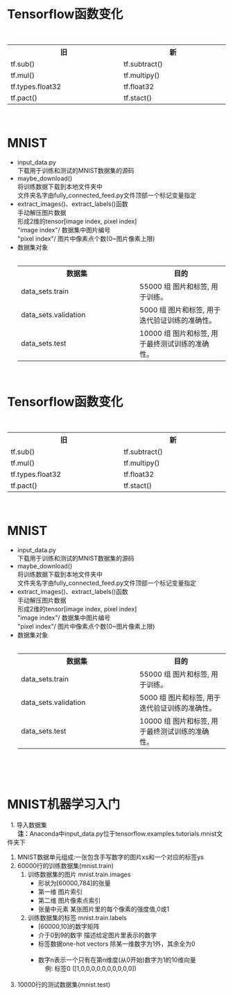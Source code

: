 # Tensorflow函数变化
  <div align="center">
    <table>
      <tr><th width="500"><b>旧</b></th><th width="500"><b>新</b></th></tr>
      <tr><td>tf.sub()</td><td>tf.subtract()</td></tr>
      <tr><td>tf.mul()</td><td>tf.multipy()</td></tr>
      <tr><td>tf.types.float32</td><td>tf.float32</td></tr>
      <tr><td>tf.pact()</td><td>tf.stact()</td></tr>
    </table>
  </div></br>
  
# MNIST
  * input\_data.py  
       下载用于训练和测试的MNIST数据集的源码 
  * maybe\_download()  
       将训练数据下载到本地文件夹中  
       文件夹名字由fully\_connected_feed.py文件顶部一个标记变量指定
  * extract\_images()、extract\_labels()函数  
       手动解压图片数据  
       形成2维的tensor[image index, pixel index]  
       "image index"/  数据集中图片编号  
       "pixel index"/    图片中像素点个数(0~图片像素上限)
  * 数据集对象  
        <div align="center">
          <table>
            <tr><th width="500"><b>数据集</b></th><th width="500"><b>目的</b></th></tr>
            <tr><td>data_sets.train</td><td>55000 组 图片和标签, 用于训练。</td></tr>
            <tr><td>data_sets.validation</td><td>5000 组 图片和标签, 用于迭代验证训练的准确性。</td></tr>
            <tr><td>data_sets.test</td><td>10000 组 图片和标签, 用于最终测试训练的准确性。</td></tr>
          </table>
        </div></br>
# Tensorflow函数变化
  <div align="center">
    <table>
      <tr><th width="500"><b>旧</b></th><th width="500"><b>新</b></th></tr>
      <tr><td>tf.sub()</td><td>tf.subtract()</td></tr>
      <tr><td>tf.mul()</td><td>tf.multipy()</td></tr>
      <tr><td>tf.types.float32</td><td>tf.float32</td></tr>
      <tr><td>tf.pact()</td><td>tf.stact()</td></tr>
    </table>
  </div></br>  
  
# MNIST
  * input\_data.py  
       下载用于训练和测试的MNIST数据集的源码  
  * maybe\_download()  
       将训练数据下载到本地文件夹中  
       文件夹名字由fully\_connected_feed.py文件顶部一个标记变量指定
  * extract\_images()、extract\_labels()函数  
       手动解压图片数据  
       形成2维的tensor[image index, pixel index]  
       "image index"/  数据集中图片编号  
       "pixel index"/    图片中像素点个数(0~图片像素上限)
  * 数据集对象  
        <div align="center">
          <table>
            <tr><th width="500"><b>数据集</b></th><th width="500"><b>目的</b></th></tr>
            <tr><td>data_sets.train</td><td>55000 组 图片和标签, 用于训练。</td></tr>
            <tr><td>data_sets.validation</td><td>5000 组 图片和标签, 用于迭代验证训练的准确性。</td></tr>
            <tr><td>data_sets.test</td><td>10000 组 图片和标签, 用于最终测试训练的准确性。</td></tr>
          </table>
        </div><br>  
        
# MNIST机器学习入门  
   1. 导入数据集<br>
&nbsp;&nbsp;&nbsp;&nbsp;&nbsp; <b>注：</b>Anaconda中input_data.py位于tensorflow\.examples\.tutorials\.mnist文件夹下
&nbsp;&nbsp;&nbsp;&nbsp;&nbsp; <ol>
<li>MNIST数据单元组成:一张包含手写数字的图片xs和一个对应的标签ys</li>
<li>60000行的训练数据集(mnist.train)
   <ol>
       <li>训练数据集的图片 mnist.train.images
          <ul>
              <li>形状为[60000,784]的张量</li>
              <li>第一维  图片索引</li>
              <li>第二维  图片像素点索引</li>
              <li>张量中元素  某张图片里的每个像素的强度值,0或1</li>
          </ul>
      </li>
      <li>训练数据集的标签 mnist.train.labels
          <ul>
              <li>[60000,10]的数字矩阵</li>
              <li>介于0到9的数字   描述给定图片里表示的数字</li>
              <li>标签数据one-hot vectors  除某一维数字为1外，其余全为0</li>
              <li>数字n表示一个只有在第n维度(从0开始)数字为1的10维向量<br>&nbsp;&nbsp;&nbsp;&nbsp;例: 标签0  ([1,0,0,0,0,0,0,0,0,0,0])</li>
           </ul>
      </li>
   </ol>
</li>
<li>10000行的测试数据集(mnist.test)</li>
</ol>
